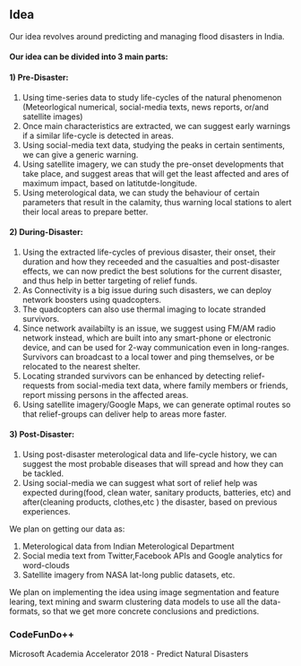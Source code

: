 ## Idea 
Our idea revolves around predicting and managing flood disasters in India.

#### Our idea can be divided into 3 main parts:

#### 1) Pre-Disaster: 
  1. Using time-series data to study life-cycles of the natural phenomenon (Meteorlogical numerical, social-media texts, news reports, or/and satellite images) 
  2. Once main characteristics are extracted, we can suggest early warnings if a similar life-cycle is detected in areas. 
  3. Using social-media text data, studying the peaks in certain sentiments, we can give a generic warning.
  4. Using satellite imagery, we can study the pre-onset developments that take place, and suggest areas that will get the least affected and ares of maximum impact, based on latitutde-longitude.
  5. Using meterological data, we can study the behaviour of certain parameters that result in the calamity, thus warning local stations to alert their local areas to prepare better.

#### 2) During-Disaster: 
  1. Using the extracted life-cycles of previous disaster, their onset, their duration and how they receeded and the casualties and post-disaster effects, we can now predict the best solutions for the current disaster, and thus help in better targeting of relief funds.  
  2. As Connectivity is a big issue during such disasters, we can deploy network boosters using quadcopters.
  3. The quadcopters can also use thermal imaging to locate stranded survivors.
  4. Since network availabilty is an issue, we suggest using FM/AM radio network instead, which are built into any smart-phone or electronic device, and can be used for 2-way communication even in long-ranges. Survivors can broadcast to a local tower and ping themselves, or be relocated to the nearest shelter.
  5. Locating stranded survivors can be enhanced by detecting relief-requests from social-media text data, where family members or friends, report missing persons in the affected areas.
  6. Using satellite imagery/Google Maps, we can generate optimal routes so that relief-groups can deliver help to areas more faster.
  
#### 3) Post-Disaster:
  1. Using post-disaster meterological data and life-cycle history, we can suggest the most probable diseases that will spread and how they can be tackled.
  2. Using social-media we can suggest what sort of relief help was expected during(food, clean water, sanitary products, batteries, etc)  and after(cleaning products, clothes,etc ) the disaster, based on previous experiences. 


We plan on getting our data as:
1. Meterological data from Indian Meterological Department
2. Social media text from Twitter,Facebook APIs and Google analytics for word-clouds
3. Satellite imagery from NASA lat-long public datasets, etc. 

We plan on implementing the idea using image segmentation and feature learing, text mining and swarm clustering data models to use all the data-formats, so that we get more concrete conclusions and predictions. 


### CodeFunDo++ 
Microsoft Academia Accelerator 2018 - Predict Natural Disasters

  





